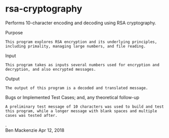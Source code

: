 # rsa-cryptography
Performs 10-character encoding and decoding using RSA cryptography.

Purpose

    This program explores RSA encryption and its underlying principles, including primality, managing large numbers, and file reading.

Input
    
    This program takes as inputs several numbers used for encryption and decryption, and also encrypted messages.

Output

    The output of this program is a decoded and translated message.

Bugs or Implemented Test Cases; and, any theoretical follow-up

    A preliminary test message of 10 characters was used to build and test this program, while a longer message with blank spaces and multiple cases was tested after.
  
.  
  Ben Mackenzie
  Apr 12, 2018
